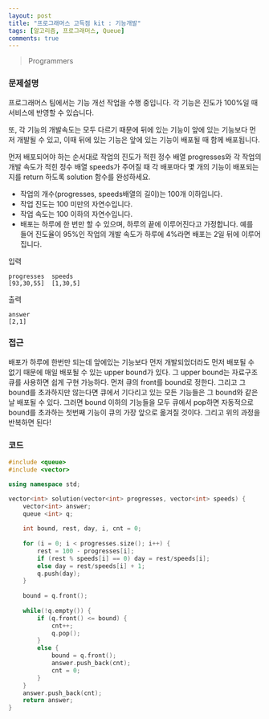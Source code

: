 ```yaml
---
layout: post
title: "프로그래머스 고득점 kit : 기능개발"
tags: [알고리즘, 프로그래머스, Queue]
comments: true
---
```


> Programmers  

### 문제설명  
프로그래머스 팀에서는 기능 개선 작업을 수행 중입니다. 각 기능은 진도가 100%일 때 서비스에 반영할 수 있습니다.  

또, 각 기능의 개발속도는 모두 다르기 때문에 뒤에 있는 기능이 앞에 있는 기능보다 먼저 개발될 수 있고, 이때 뒤에 있는 기능은 앞에 있는 기능이 배포될 때 함께 배포됩니다.  

먼저 배포되어야 하는 순서대로 작업의 진도가 적힌 정수 배열 progresses와 각 작업의 개발 속도가 적힌 정수 배열 speeds가 주어질 때 각 배포마다 몇 개의 기능이 배포되는지를 return 하도록 solution 함수를 완성하세요.  

- 작업의 개수(progresses, speeds배열의 길이)는 100개 이하입니다.  
- 작업 진도는 100 미만의 자연수입니다.  
- 작업 속도는 100 이하의 자연수입니다.  
- 배포는 하루에 한 번만 할 수 있으며, 하루의 끝에 이루어진다고 가정합니다. 예를 들어 진도율이 95%인 작업의 개발 속도가 하루에 4%라면 배포는 2일 뒤에 이루어집니다.  

입력  
~~~
progresses	speeds  
[93,30,55]	[1,30,5]  
~~~

출력  
~~~
answer
[2,1]
~~~

### 접근  
배포가 하루에 한번만 되는데 앞에있는 기능보다 먼저 개발되었더라도 먼저 배포될 수 없기 때문에 매일 배포될 수 있는 upper bound가 있다. 그 upper bound는 자료구조 큐를 사용하면 쉽게 구현 가능하다. 먼저 큐의 front를 bound로 정한다. 그리고 그 bound를 초과하지만 않는다면 큐에서 기다리고 있는 모든 기능들은 그 bound와 같은 날 배포될 수 있다. 그러면 bound 이하의 기능들을 모두 큐에서 pop하면 자동적으로 bound를 초과하는 첫번째 기능이 큐의 가장 앞으로 옮겨질 것이다. 그리고 위의 과정을 반복하면 된다!  

### 코드  
~~~c++
#include <queue>
#include <vector>

using namespace std;

vector<int> solution(vector<int> progresses, vector<int> speeds) {
    vector<int> answer; 
    queue <int> q;
    
    int bound, rest, day, i, cnt = 0;
    
    for (i = 0; i < progresses.size(); i++) {
        rest = 100 - progresses[i];
        if (rest % speeds[i] == 0) day = rest/speeds[i];
        else day = rest/speeds[i] + 1;
        q.push(day);
    }
    
    bound = q.front();
    
    while(!q.empty()) {
        if (q.front() <= bound) {
            cnt++;
            q.pop();
        }
        else {
            bound = q.front();
            answer.push_back(cnt);
            cnt = 0;
        }
    }
    answer.push_back(cnt);
    return answer;
}
~~~